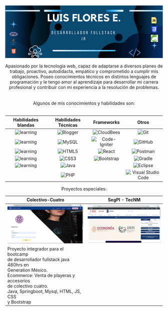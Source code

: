  <div align="center">
  
![banner](https://github.com/LuisRFE0/LuisRFE0/blob/main/Desarrollador%20fullstack%20jr.png)
<div align="center">Apasionado por la tecnología web, capaz de adaptarse a diversos planes de trabajo, proactivo, autodidacta, empático y comprometido a cumplir mis obligaciones. Poseo conocimientos técnicos en distintos lenguajes de programación y le tengo amor al aprendizaje para desarrollar mi carrera profesional y contribuir con mi experiencia a la resolución de problemas.</div><br><br>
</div>
<div align="center">Algunos de mis conocimientos y habilidades son:</div><br>
<div align="center">
 
| Habilidades blandas             | Habilidades Técnicas                                     | Frameworks                      | Otros                                                                           |
| ----------------- |----------------------------------------------- | ------------------------------------------------------------|----------------------------------------------------------------------------- |
| <div align="center">![learning](https://img.shields.io/badge/Autodidacta-8A2BE2)</div> | <div align="center">![Blogger](https://img.shields.io/badge/JavaScript-F88900?style=for-the-badge&logoColor=white)</div>     	| <div align="center">![CloudBees](https://img.shields.io/badge/SpringBoot-1997B5&?&logoColor=white&style=for-the-badge)</div> | <div align="center"> ![Git](https://img.shields.io/badge/git-%23F05033.svg?style=for-the-badge&logo=git&logoColor=white)</div>|
| <div align="center">![learning](https://img.shields.io/badge/Trabajo%20en%20equipo-8A2BE2)</div>|<div align="center">![MySQL](https://img.shields.io/badge/mysql-0C0D0D.svg?style=for-the-badge&logo=mysql&logoColor=white)</div>|<div align="center">![Code-Igniter](https://img.shields.io/badge/CodeIgniter-%23EF4223.svg?style=for-the-badge&logo=codeIgniter&logoColor=white)</div>|<div align="center">![GitHub](https://img.shields.io/badge/github-%23121011.svg?style=for-the-badge&logo=github&logoColor=white)</div>|
|<div align="center">![learning](https://img.shields.io/badge/Resolución%20de%20problemas-8A2BE2)</div>|<div align="center">![HTML5](https://img.shields.io/badge/html5-%23E34F26.svg?style=for-the-badge&logo=html5&logoColor=white)<br></div>|<div align="center">![React](https://img.shields.io/badge/react-%2320232a.svg?style=for-the-badge&logo=react&logoColor=%2361DAFB)</div>|<div align="center">![Postman](https://img.shields.io/badge/Postman-FF6C37?style=for-the-badge&logo=postman&logoColor=white)</div>|
|<div align="center">![learning](https://img.shields.io/badge/Comunicación%20acertiva-8A2BE2) </div>|<div align="center">![CSS3](https://img.shields.io/badge/css3-%231572B6.svg?style=for-the-badge&logo=css3&logoColor=white)</div>|<div align="center">![Bootstrap](https://img.shields.io/badge/bootstrap-%238511FA.svg?style=for-the-badge&logo=bootstrap&logoColor=white)</div>|<div align="center">![Gradle](https://img.shields.io/badge/Gradle-02303A.svg?style=for-the-badge&logo=Gradle&logoColor=white)
|<div align="center">![learning](https://img.shields.io/badge/Orientación%20al%20detalle-8A2BE2)</div>|<div align="center">![Java](https://img.shields.io/badge/java-%23ED8B00.svg?style=for-the-badge&logo=openjdk&logoColor=white)</div>|<div align="center"></div>|<div align="center">![Eclipse](https://img.shields.io/badge/Eclipse-FE7A16.svg?style=for-the-badge&logo=Eclipse&logoColor=white)</div>|
|<div align="center"></div>|<div align="center">![PHP](https://img.shields.io/badge/php-%23777BB4.svg?style=for-the-badge&logo=php&logoColor=white) <br></div>|<div align="center"></div>|<div align="center">![Visual Studio Code](https://img.shields.io/badge/Visual%20Studio%20Code-0078d7.svg?style=for-the-badge&logo=visual-studio-code&logoColor=white)</div>|


</div>

<div align="center">

Proyectos especiales: <br>

| Colectivo-Cuatro  | SegPI - TecNM                                  |
| ----------------- |----------------------------------------------- | 
|<a href="https://luisrfe0.github.io/Colectivo-Cuatro/index.html" target="_blank"><img src="https://github.com/LuisRFE0/LuisRFE0/blob/main/colect4.png" width="300" alt="proyecto integrador "></a> |<a href="http://20.122.106.3/" target="_blank"> <img src="https://github.com/LuisRFE0/LuisRFE0/blob/main/segpi.png" width="300" alt="proyecto Practicas profesionales "> |
|Proyecto integrador para el bootcamp<br> de desarrollador fullstack java 480hrs en <br> Generation México.<br> Ecommerce: Venta de playeras y accesorios<br> de colectivo cuatro.<br> Java, Springboot, Mysql, HTML, JS, CSS <br>y Bootstrap||


</div>












<!--
**LuisRFE0/LuisRFE0** is a ✨ _special_ ✨ repository because its `README.md` (this file) appears on your GitHub profile.

Here are some ideas to get you started:

- 🔭 I’m currently working on ...
- 🌱 I’m currently learning ...
- 👯 I’m looking to collaborate on ...
- 🤔 I’m looking for help with ...
- 💬 Ask me about ...
- 📫 How to reach me: ...
- 😄 Pronouns: ...
- ⚡ Fun fact: ...
-->
